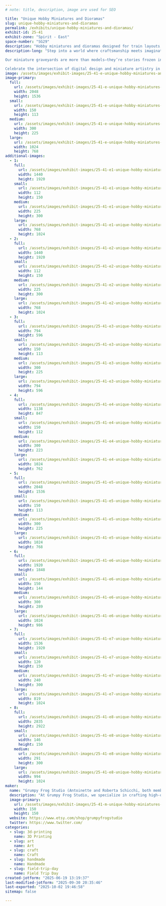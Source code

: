```yaml
---
# note: title, description, image are used for SEO

title: "Unique Hobby Miniatures and Dioramas"
slug: unique-hobby-miniatures-and-dioramas
permalink: /exhibits/unique-hobby-miniatures-and-dioramas/
exhibit-id: 25-41
exhibit-zone: "Spirit - East"
space-number: "SG29"
description: "Hobby miniatures and dioramas designed for train layouts, doll collections, and fantasy scenes."
description-long: "Step into a world where craftsmanship meets imagination in an exhibit showcasing artist designed and developed hobby miniatures and dioramas designed for train layouts, doll collections, and fantasy scenes. Each piece is meticulously crafted using advanced 3D sculpting tools like ZBrush, allowing the artist to shape intricate details and bring life to tiny landscapes, accessories, and structures.

Our miniature graveyards are more than models—they’re stories frozen in scale. The use of digital sculpting revolutionizes traditional miniature-making by blending modern technology with the timeless charm of hand-painted finishes and customized scenes. Our designs are based off real gravestones in Pensacola, Florida. 

Celebrate the intersection of digital design and miniature artistry in this immersive showcase of creativity, scale, and storytelling."
image: /assets/images/exhibit-images/25-41-e-unique-hobby-miniatures-and-dioramas-att-wbxpjkajtp-nrqsemp5oj3ybou4h-ivg8eoimnjglzq-300x225.jpeg
image-primary: 
  full:
    url: /assets/images/exhibit-images/25-41-e-unique-hobby-miniatures-and-dioramas-att-wbxpjkajtp-nrqsemp5oj3ybou4h-ivg8eoimnjglzq-full.jpeg
    width: 2048
    height: 1536
  small:
    url: /assets/images/exhibit-images/25-41-e-unique-hobby-miniatures-and-dioramas-att-wbxpjkajtp-nrqsemp5oj3ybou4h-ivg8eoimnjglzq-150x113.jpeg
    width: 150
    height: 113
  medium:
    url: /assets/images/exhibit-images/25-41-e-unique-hobby-miniatures-and-dioramas-att-wbxpjkajtp-nrqsemp5oj3ybou4h-ivg8eoimnjglzq-300x225.jpeg
    width: 300
    height: 225
  large:
    url: /assets/images/exhibit-images/25-41-e-unique-hobby-miniatures-and-dioramas-att-wbxpjkajtp-nrqsemp5oj3ybou4h-ivg8eoimnjglzq-1024x768.jpeg
    width: 1024
    height: 768
additional-images: 
  - 1:
    full:
      url: /assets/images/exhibit-images/25-41-e1-unique-hobby-miniatures-and-dioramas-brown-portfolio-6571e9-full.jpg
      width: 1440
      height: 1920
    small:
      url: /assets/images/exhibit-images/25-41-e1-unique-hobby-miniatures-and-dioramas-brown-portfolio-6571e9-112x150.jpg
      width: 112
      height: 150
    medium:
      url: /assets/images/exhibit-images/25-41-e1-unique-hobby-miniatures-and-dioramas-brown-portfolio-6571e9-225x300.jpg
      width: 225
      height: 300
    large:
      url: /assets/images/exhibit-images/25-41-e1-unique-hobby-miniatures-and-dioramas-brown-portfolio-6571e9-768x1024.jpg
      width: 768
      height: 1024
  - 2:
    full:
      url: /assets/images/exhibit-images/25-41-e2-unique-hobby-miniatures-and-dioramas-millergrave-portfoliojpg-3fa43b-full.jpg
      width: 1440
      height: 1920
    small:
      url: /assets/images/exhibit-images/25-41-e2-unique-hobby-miniatures-and-dioramas-millergrave-portfoliojpg-3fa43b-112x150.jpg
      width: 112
      height: 150
    medium:
      url: /assets/images/exhibit-images/25-41-e2-unique-hobby-miniatures-and-dioramas-millergrave-portfoliojpg-3fa43b-225x300.jpg
      width: 225
      height: 300
    large:
      url: /assets/images/exhibit-images/25-41-e2-unique-hobby-miniatures-and-dioramas-millergrave-portfoliojpg-3fa43b-768x1024.jpg
      width: 768
      height: 1024
  - 3:
    full:
      url: /assets/images/exhibit-images/25-41-e3-unique-hobby-miniatures-and-dioramas-il-794xn6177985764-94f0-669536-full.jpg
      width: 794
      height: 596
    small:
      url: /assets/images/exhibit-images/25-41-e3-unique-hobby-miniatures-and-dioramas-il-794xn6177985764-94f0-669536-150x113.jpg
      width: 150
      height: 113
    medium:
      url: /assets/images/exhibit-images/25-41-e3-unique-hobby-miniatures-and-dioramas-il-794xn6177985764-94f0-669536-300x225.jpg
      width: 300
      height: 225
    large:
      url: /assets/images/exhibit-images/25-41-e3-unique-hobby-miniatures-and-dioramas-il-794xn6177985764-94f0-669536-794x596.jpg
      width: 794
      height: 596
  - 4:
    full:
      url: /assets/images/exhibit-images/25-41-e4-unique-hobby-miniatures-and-dioramas-n2-full.png
      width: 1138
      height: 847
    small:
      url: /assets/images/exhibit-images/25-41-e4-unique-hobby-miniatures-and-dioramas-n2-150x112.png
      width: 150
      height: 112
    medium:
      url: /assets/images/exhibit-images/25-41-e4-unique-hobby-miniatures-and-dioramas-n2-300x223.png
      width: 300
      height: 223
    large:
      url: /assets/images/exhibit-images/25-41-e4-unique-hobby-miniatures-and-dioramas-n2-1024x762.png
      width: 1024
      height: 762
  - 5:
    full:
      url: /assets/images/exhibit-images/25-41-e5-unique-hobby-miniatures-and-dioramas-att-42xlbb9qtb6eqtfzcoa-o8pjodspewt4aofklp0pvka-full.jpeg
      width: 2048
      height: 1536
    small:
      url: /assets/images/exhibit-images/25-41-e5-unique-hobby-miniatures-and-dioramas-att-42xlbb9qtb6eqtfzcoa-o8pjodspewt4aofklp0pvka-150x113.jpeg
      width: 150
      height: 113
    medium:
      url: /assets/images/exhibit-images/25-41-e5-unique-hobby-miniatures-and-dioramas-att-42xlbb9qtb6eqtfzcoa-o8pjodspewt4aofklp0pvka-300x225.jpeg
      width: 300
      height: 225
    large:
      url: /assets/images/exhibit-images/25-41-e5-unique-hobby-miniatures-and-dioramas-att-42xlbb9qtb6eqtfzcoa-o8pjodspewt4aofklp0pvka-1024x768.jpeg
      width: 1024
      height: 768
  - 6:
    full:
      url: /assets/images/exhibit-images/25-41-e6-unique-hobby-miniatures-and-dioramas-70bfe289-538c-4e17-ad2a-3b4aa2c1427e-6e4b5e-full.jpg
      width: 1920
      height: 1848
    small:
      url: /assets/images/exhibit-images/25-41-e6-unique-hobby-miniatures-and-dioramas-70bfe289-538c-4e17-ad2a-3b4aa2c1427e-6e4b5e-150x144.jpg
      width: 150
      height: 144
    medium:
      url: /assets/images/exhibit-images/25-41-e6-unique-hobby-miniatures-and-dioramas-70bfe289-538c-4e17-ad2a-3b4aa2c1427e-6e4b5e-300x289.jpg
      width: 300
      height: 289
    large:
      url: /assets/images/exhibit-images/25-41-e6-unique-hobby-miniatures-and-dioramas-70bfe289-538c-4e17-ad2a-3b4aa2c1427e-6e4b5e-1024x986.jpg
      width: 1024
      height: 986
  - 7:
    full:
      url: /assets/images/exhibit-images/25-41-e7-unique-hobby-miniatures-and-dioramas-23b1490d-24d9-4ff7-ad2a-a140f0eb4952-787dfb-full.jpg
      width: 1536
      height: 1920
    small:
      url: /assets/images/exhibit-images/25-41-e7-unique-hobby-miniatures-and-dioramas-23b1490d-24d9-4ff7-ad2a-a140f0eb4952-787dfb-120x150.jpg
      width: 120
      height: 150
    medium:
      url: /assets/images/exhibit-images/25-41-e7-unique-hobby-miniatures-and-dioramas-23b1490d-24d9-4ff7-ad2a-a140f0eb4952-787dfb-240x300.jpg
      width: 240
      height: 300
    large:
      url: /assets/images/exhibit-images/25-41-e7-unique-hobby-miniatures-and-dioramas-23b1490d-24d9-4ff7-ad2a-a140f0eb4952-787dfb-819x1024.jpg
      width: 819
      height: 1024
  - 8:
    full:
      url: /assets/images/exhibit-images/25-41-e8-unique-hobby-miniatures-and-dioramas-snowwhite-full.jpg
      width: 2835
      height: 2922
    small:
      url: /assets/images/exhibit-images/25-41-e8-unique-hobby-miniatures-and-dioramas-snowwhite-146x150.jpg
      width: 146
      height: 150
    medium:
      url: /assets/images/exhibit-images/25-41-e8-unique-hobby-miniatures-and-dioramas-snowwhite-291x300.jpg
      width: 291
      height: 300
    large:
      url: /assets/images/exhibit-images/25-41-e8-unique-hobby-miniatures-and-dioramas-snowwhite-994x1024.jpg
      width: 994
      height: 1024
maker: 
  name: "Grumpy Frog Studio (Antoinette and Roberta Schicchi, both members)"
  description: "At Grumpy Frog Studio, we specialize in crafting high-quality, handmade miniatures designed to bring model train layouts and hobby dioramas to life. As a small, artisan-owned business, we take pride in producing detailed scenery accessories tailored to the unique visions of train enthusiasts and miniature collectors alike."
  image-primary:
    url: /assets/images/exhibit-images/25-41-m-unique-hobby-miniatures-and-dioramas-logo-150x150.png
    width: 150
    height: 150
  website: https://www.etsy.com/shop/grumpyfrogstudio
  twitter: https://www.twitter.com/
categories: 
  - slug: 3d-printing
    name: 3D Printing
  - slug: art
    name: Art
  - slug: craft
    name: Craft
  - slug: handmade
    name: Handmade
  - slug: field-trip-day
    name: Field Trip Day
created-jotform: "2025-06-19 13:19:37"
last-modified-jotform: "2025-09-30 20:35:46"
last-exported: "2025-10-02 19:46:58"
sitemap: false

---
```

